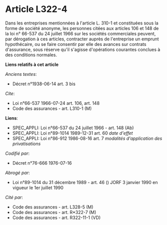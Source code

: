# Article L322-4

Dans les entreprises mentionnées à l'article L. 310-1 et constituées sous la forme de société anonyme, les personnes citées
aux articles 106 et 148 de la loi n° 66-537 du 24 juillet 1966 sur les sociétés commerciales peuvent, par dérogation à ces
articles, contracter auprès de l'entreprise un emprunt hypothécaire, ou se faire consentir par elle des avances sur contrats
d'assurance, sous réserve qu'il s'agisse d'opérations courantes conclues à des conditions normales.

**Liens relatifs à cet article**

_Anciens textes_:

  - Décret n°1938-06-14 art. 3 bis

_Cite_:

  - Loi n°66-537 1966-07-24 art. 106, art. 148
  - Code des assurances - art. L310-1 (M)

**Liens**:

  - SPEC_APPLI: Loi n°66-537 du 24 juillet 1966 - art. 148 (Ab)
  - SPEC_APPLI: Loi n°89-1014 1989-12-31 art. 60 *date d'effet*
  - SPEC_APPLI: Loi n°86-912 1986-08-16 art. 7 *modalités d'application des privatisations*

_Codifié par_:

  - Décret n°76-666 1976-07-16

_Abrogé par_:

  - Loi n°89-1014 du 31 décembre 1989 - art. 46 () JORF 3 janvier 1990 en vigueur le 1er juillet 1990

_Cité par_:

  - Code des assurances - art. L328-5 (M)
  - Code des assurances - art. R*322-7 (M)
  - Code des assurances - art. R322-11-1 (VD)
